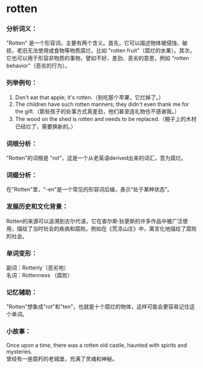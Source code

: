 # rotten

### 分析词义：

  

"Rotten" 是一个形容词，主要有两个含义。首先，它可以描述物体被侵蚀、破损，老旧无法使用或食物等物质腐烂，比如 "rotten fruit"（腐烂的水果）。其次，它也可以用于形容非物质的事物，譬如不好、差劲、恶劣的意思，例如 "rotten behavior"（恶劣的行为）。

  

### 列举例句：

  

1.  Don't eat that apple; it's rotten.（别吃那个苹果，它烂掉了。）
2.  The children have such rotten manners; they didn't even thank me for the gift.（那些孩子的处事方式真差劲，他们甚至连礼物也不感谢我。）
3.  The wood on the shed is rotten and needs to be replaced.（棚子上的木材已经烂了，需要换新的。）

  

### 词根分析：

  

"Rotten"的词根是 "rot"，这是一个从老英语derived出来的词汇，意为腐烂。

  

### 词缀分析：

  

在"Rotten"里，"-en"是一个常见的形容词后缀，表示“处于某种状态”。

  

### 发展历史和文化背景：

  

Rotten的来源可以追溯到古尔代语，它在查尔斯·狄更斯的许多作品中被广泛使用，描绘了当时社会的疾病和腐败。例如在《荒凉山庄》中，寓言化地描绘了腐败的社会。

  

### 单词变形：

  

副词：Rottenly（恶劣地）  
名词：Rottenness （腐败）

  

### 记忆辅助：

  

"Rotten"想象成"rot"和"ten"，也就是十个腐烂的物体，这样可能会更容易记住这个单词。

  

### 小故事：

  

Once upon a time, there was a rotten old castle, haunted with spirits and mysteries.  
曾经有一座腐朽的老城堡，充满了灵魂和神秘。
